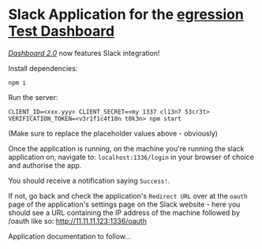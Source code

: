 # Slack Application for the [egression Test Dashboard](https://github.com/krynv/regression-dashboard)

[_Dashboard 2.0_](https://github.com/krynv/regression-dashboard) now features Slack integration! 

Install dependencies:

    npm i

Run the server:

    CLIENT_ID=<xxx.yyy> CLIENT_SECRET=<my 1337 cl13n7 53cr3t> VERIFICATION_TOKEN=<v3r1f1c4t10n t0k3n> npm start

(Make sure to replace the placeholder values above - obviously)

Once the application is running, on the machine you're running the slack application on, navigate to: `localhost:1336/login` in your browser of choice and authorise the app. 

You should receive a notification saying `Success!`. 

If not, go back and check the application's `Redirect URL` over at the `oauth` page of the application's settings page on the Slack website - here you should see a URL containing the IP address of the machine followed by /oauth like so: http://11.11.11.123:1336/oauth

Application documentation to follow...
